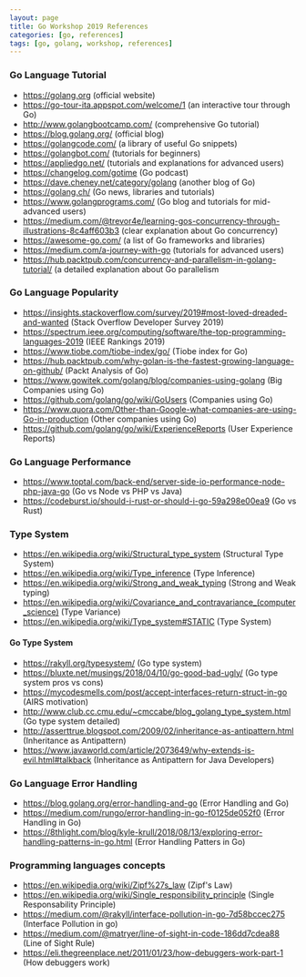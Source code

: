 ```yaml
---
layout: page
title: Go Workshop 2019 References
categories: [go, references]
tags: [go, golang, workshop, references]
---
```


### Go Language Tutorial

* <https://golang.org>    (official website)
* <https://go-tour-ita.appspot.com/welcome/1>   (an interactive tour through Go)
* <http://www.golangbootcamp.com/>    (comprehensive Go tutorial)
* <https://blog.golang.org/>  (official blog)
* <https://golangcode.com/>   (a library of useful Go snippets)
* <https://golangbot.com/>    (tutorials for beginners)
* <https://appliedgo.net/>    (tutorials and explanations for advanced users)
* <https://changelog.com/gotime>  (Go podcast)
* <https://dave.cheney.net/category/golang>   (another blog of Go)
* <https://golang.ch/>    (Go news, libraries and tutorials)
* <https://www.golangprograms.com/>   (Go blog and tutorials for mid-advanced users)
* <https://medium.com/@trevor4e/learning-gos-concurrency-through-illustrations-8c4aff603b3>   (clear explanation about Go concurrency)
* <https://awesome-go.com/>   (a list of Go frameworks and libraries)
* <https://medium.com/a-journey-with-go>  (tutorials for advanced users)
* <https://hub.packtpub.com/concurrency-and-parallelism-in-golang-tutorial/> (a detailed explanation about Go parallelism

### Go Language Popularity

* <https://insights.stackoverflow.com/survey/2019#most-loved-dreaded-and-wanted>  (Stack Overflow Developer Survey 2019)
* <https://spectrum.ieee.org/computing/software/the-top-programming-languages-2019> (IEEE Rankings 2019)
* <https://www.tiobe.com/tiobe-index/go/> (Tiobe index for Go)
* <https://hub.packtpub.com/why-golan-is-the-fastest-growing-language-on-github/> (Packt Analysis of Go)
* <https://www.gowitek.com/golang/blog/companies-using-golang>  (Big Companies using Go)
* <https://github.com/golang/go/wiki/GoUsers> (Companies using Go)
* <https://www.quora.com/Other-than-Google-what-companies-are-using-Go-in-production> (Other companies using Go)
* <https://github.com/golang/go/wiki/ExperienceReports> (User Experience Reports)

### Go Language Performance

* <https://www.toptal.com/back-end/server-side-io-performance-node-php-java-go> (Go vs Node vs PHP vs Java)
* <https://codeburst.io/should-i-rust-or-should-i-go-59a298e00ea9>  (Go vs Rust)

### Type System

* <https://en.wikipedia.org/wiki/Structural_type_system>  (Structural Type System)
* <https://en.wikipedia.org/wiki/Type_inference>  (Type Inference)
* <https://en.wikipedia.org/wiki/Strong_and_weak_typing>  (Strong and Weak typing)
* <https://en.wikipedia.org/wiki/Covariance_and_contravariance_(computer_science)>  (Type Variance)
* <https://en.wikipedia.org/wiki/Type_system#STATIC>  (Type System)

#### Go Type System
  * <https://rakyll.org/typesystem/>  (Go type system)
  * <https://bluxte.net/musings/2018/04/10/go-good-bad-ugly/> (Go type system pros vs cons)
  * <https://mycodesmells.com/post/accept-interfaces-return-struct-in-go> (AIRS motivation)
  * <http://www.club.cc.cmu.edu/~cmccabe/blog_golang_type_system.html>  (Go type system detailed)
  * <http://asserttrue.blogspot.com/2009/02/inheritance-as-antipattern.html>  (Inheritance as Antipattern)
  * <https://www.javaworld.com/article/2073649/why-extends-is-evil.html#talkback> (Inheritance as Antipattern for Java Developers)

### Go Language Error Handling

* <https://blog.golang.org/error-handling-and-go> (Error Handling and Go)
* <https://medium.com/rungo/error-handling-in-go-f0125de052f0>  (Error Handling in Go) 
* <https://8thlight.com/blog/kyle-krull/2018/08/13/exploring-error-handling-patterns-in-go.html>  (Error Handling Patters in Go)

### Programming languages concepts

* <https://en.wikipedia.org/wiki/Zipf%27s_law> (Zipf's Law)
* <https://en.wikipedia.org/wiki/Single_responsibility_principle> (Single Responsability Principle)
* <https://medium.com/@rakyll/interface-pollution-in-go-7d58bccec275> (Interface Pollution in go)
* <https://medium.com/@matryer/line-of-sight-in-code-186dd7cdea88> (Line of Sight Rule)
* <https://eli.thegreenplace.net/2011/01/23/how-debuggers-work-part-1> (How debuggers work)

